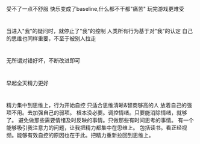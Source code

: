 受不了一点不舒服
快乐变成了baseline,什么都不干都"痛苦"
玩完游戏更难受
#
当进入"我"的疑问时，就停止了"我"的控制
人类所有行为基于对"我"的认定
自己的思维也同样重要，不至于被别人拉走
#
无所谓对错好坏，不断改进即可
#
早起全天精力更好
#
精力集中到思维上，行为开始自控
	只适合思维清晰&智商够高的人
放着自己的强项不用。去加强自己的弱项。
	根本没必要。调控情绪。只要能消除情绪，就够了。
	避免做那些需要情绪及时反映的事情。只做那些有时间思考的事情。
有一个能够吸引我注意力的问题，让我把精力都集中在思维上。
	包括读书。看正经视频。能够有效自控的原因也在于此。把精力重新拉回到思维上。